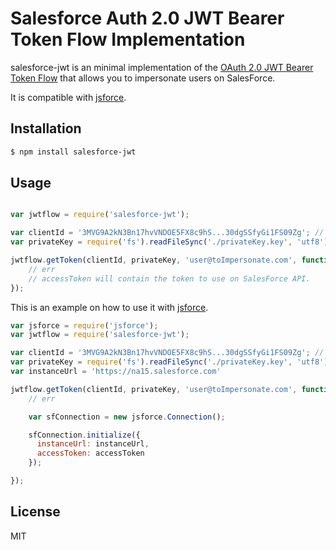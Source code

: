 Salesforce Auth 2.0 JWT Bearer Token Flow Implementation
=============
salesforce-jwt is an minimal implementation of the [OAuth 2.0 JWT Bearer Token Flow](https://help.salesforce.com/HTViewHelpDoc?id=remoteaccess_oauth_jwt_flow.htm&language=en_US) that allows you to impersonate users on SalesForce.

It is compatible with [jsforce](https://github.com/jsforce/jsforce).

## Installation

```bash
$ npm install salesforce-jwt
```

## Usage

```javascript

var jwtflow = require('salesforce-jwt');

var clientId = '3MVG9A2kN3Bn17hvVNDOE5FX8c9hS...30dgSSfyGi1FS09Zg'; // This is the connected app consumerKey
var privateKey = require('fs').readFileSync('./privateKey.key', 'utf8');

jwtflow.getToken(clientId, privateKey, 'user@toImpersonate.com', function(err, accessToken) {
	// err
	// accessToken will contain the token to use on SalesForce API.
});

```

This is an example on how to use it with [jsforce](https://github.com/jsforce/jsforce).

```javascript
var jsforce = require('jsforce');
var jwtflow = require('salesforce-jwt');

var clientId = '3MVG9A2kN3Bn17hvVNDOE5FX8c9hS...30dgSSfyGi1FS09Zg'; // This is the connected app consumerKey
var privateKey = require('fs').readFileSync('./privateKey.key', 'utf8');
var instanceUrl = 'https://na15.salesforce.com'

jwtflow.getToken(clientId, privateKey, 'user@toImpersonate.com', function(err, accessToken) {
	// err

	var sfConnection = new jsforce.Connection();

    sfConnection.initialize({
      instanceUrl: instanceUrl,
      accessToken: accessToken
    });

});
```

## License

MIT




